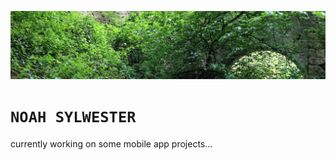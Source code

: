 [![splash](banner.jpg)](https://sylwester.herokuapp.com/)
# `NOAH SYLWESTER`
currently working on some mobile app projects...
<!-- #### 👇 click the image for my portfolio -->

<!--
**NoahSylwester/NoahSylwester** is a ✨ _special_ ✨ repository because its `README.md` (this file) appears on your GitHub profile.

Here are some ideas to get you started:

- 🔭 I’m currently working on ...
- 🌱 I’m currently learning ...
- 👯 I’m looking to collaborate on ...
- 🤔 I’m looking for help with ...
- 💬 Ask me about ...
- 📫 How to reach me: ...
- 😄 Pronouns: ...
- ⚡ Fun fact: ...
-->
